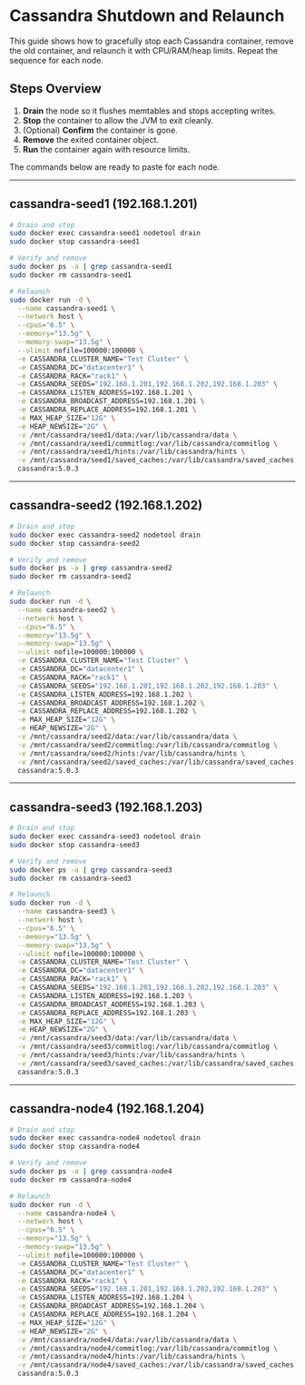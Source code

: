 # Cassandra Shutdown and Relaunch

This guide shows how to gracefully stop each Cassandra container, remove the old container, and relaunch it with CPU/RAM/heap limits. Repeat the sequence for each node.

## Steps Overview
1. **Drain** the node so it flushes memtables and stops accepting writes.
2. **Stop** the container to allow the JVM to exit cleanly.
3. (Optional) **Confirm** the container is gone.
4. **Remove** the exited container object.
5. **Run** the container again with resource limits.

The commands below are ready to paste for each node.

---

## cassandra-seed1 (192.168.1.201)

```bash
# Drain and stop
sudo docker exec cassandra-seed1 nodetool drain
sudo docker stop cassandra-seed1

# Verify and remove
sudo docker ps -a | grep cassandra-seed1
sudo docker rm cassandra-seed1

# Relaunch
sudo docker run -d \
  --name cassandra-seed1 \
  --network host \
  --cpus="6.5" \
  --memory="13.5g" \
  --memory-swap="13.5g" \
  --ulimit nofile=100000:100000 \
  -e CASSANDRA_CLUSTER_NAME="Test Cluster" \
  -e CASSANDRA_DC="datacenter1" \
  -e CASSANDRA_RACK="rack1" \
  -e CASSANDRA_SEEDS="192.168.1.201,192.168.1.202,192.168.1.203" \
  -e CASSANDRA_LISTEN_ADDRESS=192.168.1.201 \
  -e CASSANDRA_BROADCAST_ADDRESS=192.168.1.201 \
  -e CASSANDRA_REPLACE_ADDRESS=192.168.1.201 \
  -e MAX_HEAP_SIZE="12G" \
  -e HEAP_NEWSIZE="2G" \
  -v /mnt/cassandra/seed1/data:/var/lib/cassandra/data \
  -v /mnt/cassandra/seed1/commitlog:/var/lib/cassandra/commitlog \
  -v /mnt/cassandra/seed1/hints:/var/lib/cassandra/hints \
  -v /mnt/cassandra/seed1/saved_caches:/var/lib/cassandra/saved_caches \
  cassandra:5.0.3
```

---

## cassandra-seed2 (192.168.1.202)

```bash
# Drain and stop
sudo docker exec cassandra-seed2 nodetool drain
sudo docker stop cassandra-seed2

# Verify and remove
sudo docker ps -a | grep cassandra-seed2
sudo docker rm cassandra-seed2

# Relaunch
sudo docker run -d \
  --name cassandra-seed2 \
  --network host \
  --cpus="6.5" \
  --memory="13.5g" \
  --memory-swap="13.5g" \
  --ulimit nofile=100000:100000 \
  -e CASSANDRA_CLUSTER_NAME="Test Cluster" \
  -e CASSANDRA_DC="datacenter1" \
  -e CASSANDRA_RACK="rack1" \
  -e CASSANDRA_SEEDS="192.168.1.201,192.168.1.202,192.168.1.203" \
  -e CASSANDRA_LISTEN_ADDRESS=192.168.1.202 \
  -e CASSANDRA_BROADCAST_ADDRESS=192.168.1.202 \
  -e CASSANDRA_REPLACE_ADDRESS=192.168.1.202 \
  -e MAX_HEAP_SIZE="12G" \
  -e HEAP_NEWSIZE="2G" \
  -v /mnt/cassandra/seed2/data:/var/lib/cassandra/data \
  -v /mnt/cassandra/seed2/commitlog:/var/lib/cassandra/commitlog \
  -v /mnt/cassandra/seed2/hints:/var/lib/cassandra/hints \
  -v /mnt/cassandra/seed2/saved_caches:/var/lib/cassandra/saved_caches \
  cassandra:5.0.3
```

---

## cassandra-seed3 (192.168.1.203)

```bash
# Drain and stop
sudo docker exec cassandra-seed3 nodetool drain
sudo docker stop cassandra-seed3

# Verify and remove
sudo docker ps -a | grep cassandra-seed3
sudo docker rm cassandra-seed3

# Relaunch
sudo docker run -d \
  --name cassandra-seed3 \
  --network host \
  --cpus="6.5" \
  --memory="13.5g" \
  --memory-swap="13.5g" \
  --ulimit nofile=100000:100000 \
  -e CASSANDRA_CLUSTER_NAME="Test Cluster" \
  -e CASSANDRA_DC="datacenter1" \
  -e CASSANDRA_RACK="rack1" \
  -e CASSANDRA_SEEDS="192.168.1.201,192.168.1.202,192.168.1.203" \
  -e CASSANDRA_LISTEN_ADDRESS=192.168.1.203 \
  -e CASSANDRA_BROADCAST_ADDRESS=192.168.1.203 \
  -e CASSANDRA_REPLACE_ADDRESS=192.168.1.203 \
  -e MAX_HEAP_SIZE="12G" \
  -e HEAP_NEWSIZE="2G" \
  -v /mnt/cassandra/seed3/data:/var/lib/cassandra/data \
  -v /mnt/cassandra/seed3/commitlog:/var/lib/cassandra/commitlog \
  -v /mnt/cassandra/seed3/hints:/var/lib/cassandra/hints \
  -v /mnt/cassandra/seed3/saved_caches:/var/lib/cassandra/saved_caches \
  cassandra:5.0.3
```

---

## cassandra-node4 (192.168.1.204)

```bash
# Drain and stop
sudo docker exec cassandra-node4 nodetool drain
sudo docker stop cassandra-node4

# Verify and remove
sudo docker ps -a | grep cassandra-node4
sudo docker rm cassandra-node4

# Relaunch
sudo docker run -d \
  --name cassandra-node4 \
  --network host \
  --cpus="6.5" \
  --memory="13.5g" \
  --memory-swap="13.5g" \
  --ulimit nofile=100000:100000 \
  -e CASSANDRA_CLUSTER_NAME="Test Cluster" \
  -e CASSANDRA_DC="datacenter1" \
  -e CASSANDRA_RACK="rack1" \
  -e CASSANDRA_SEEDS="192.168.1.201,192.168.1.202,192.168.1.203" \
  -e CASSANDRA_LISTEN_ADDRESS=192.168.1.204 \
  -e CASSANDRA_BROADCAST_ADDRESS=192.168.1.204 \
  -e CASSANDRA_REPLACE_ADDRESS=192.168.1.204 \
  -e MAX_HEAP_SIZE="12G" \
  -e HEAP_NEWSIZE="2G" \
  -v /mnt/cassandra/node4/data:/var/lib/cassandra/data \
  -v /mnt/cassandra/node4/commitlog:/var/lib/cassandra/commitlog \
  -v /mnt/cassandra/node4/hints:/var/lib/cassandra/hints \
  -v /mnt/cassandra/node4/saved_caches:/var/lib/cassandra/saved_caches \
  cassandra:5.0.3
```

